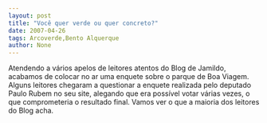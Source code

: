 ```yaml
---
layout: post
title: "Você quer verde ou quer concreto?"
date: 2007-04-26
tags: Arcoverde,Bento Alquerque
author: None
---
```

Atendendo a vários apelos de leitores atentos do Blog de Jamildo, acabamos de colocar no ar uma enquete sobre o parque de Boa Viagem. 
Alguns leitores chegaram a questionar a enquete realizada pelo deputado Paulo Rubem no seu site, alegando que era possível votar várias vezes, o que comprometeria o resultado final. Vamos ver o que a maioria dos leitores do Blog acha. 